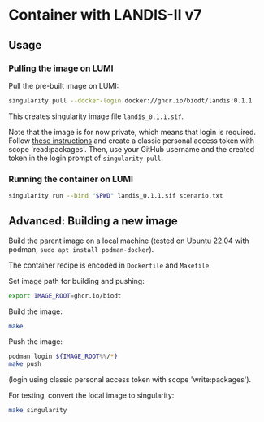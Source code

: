 # Container with LANDIS-II v7

## Usage

### Pulling the image on LUMI

Pull the pre-built image on LUMI:
```bash
singularity pull --docker-login docker://ghcr.io/biodt/landis:0.1.1
```
This creates singularity image file `landis_0.1.1.sif`.

Note that the image is for now private, which means that login is required.
Follow [these instructions](https://docs.github.com/en/authentication/keeping-your-account-and-data-secure/creating-a-personal-access-token#creating-a-personal-access-token-classic)
and create a classic personal access token with scope 'read:packages'.
Then, use your GitHub username and the created token in the login prompt of `singularity pull`.

### Running the container on LUMI

```bash
singularity run --bind "$PWD" landis_0.1.1.sif scenario.txt
```


## Advanced: Building a new image

Build the parent image on a local machine
(tested on Ubuntu 22.04 with podman, `sudo apt install podman-docker`).

The container recipe is encoded in `Dockerfile` and `Makefile`.

Set image path for building and pushing:
```bash
export IMAGE_ROOT=ghcr.io/biodt
```

Build the image:
```bash
make
```

Push the image:
```bash
podman login ${IMAGE_ROOT%%/*}
make push
```
(login using classic personal access token with scope 'write:packages').

For testing, convert the local image to singularity:
```bash
make singularity
```
